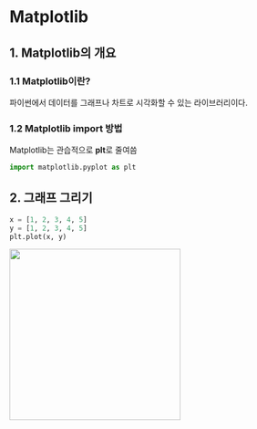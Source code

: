 # Matplotlib

## 1. Matplotlib의 개요
### 1.1 Matplotlib이란?
파이썬에서 데이터를 그래프나 차트로 시각화할 수 있는 라이브러리이다.

### 1.2 Matplotlib import 방법
Matplotlib는 관습적으로 **plt**로 줄여씀
```python
import matplotlib.pyplot as plt
```

## 2. 그래프 그리기
```python
x = [1, 2, 3, 4, 5]
y = [1, 2, 3, 4, 5]
plt.plot(x, y)
```
<image src="https://user-images.githubusercontent.com/110414297/185340669-bcd5aec6-122c-4f18-b3e2-1c4484134baa.png" width="300px">
